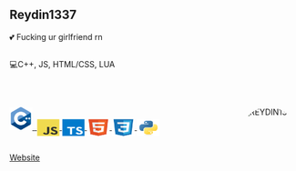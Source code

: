 ## Reydin1337

💕 Fucking ur girlfriend rn
##
💻C++, JS, HTML/CSS, LUA
##

<div style="display: inline_block"><br>
<p align="left"> <a href="https://www.w3schools.com/cpp/" target="_blank"> <img src="https://raw.githubusercontent.com/devicons/devicon/master/icons/cplusplus/cplusplus-original.svg" alt="cplusplus" width="40" height="40"/> </a> <a href="https://developer.mozilla.org/en-US/docs/Web/JavaScript" target="_blank"> <img> 
  <img align="center" alt="REYDIN1337" height="30" width="40" src="https://raw.githubusercontent.com/devicons/devicon/master/icons/javascript/javascript-original.svg">
  <img align="center" alt="REYDIN1337" height="30" width="40" src="https://raw.githubusercontent.com/devicons/devicon/master/icons/typescript/typescript-plain.svg">
  <img align="center" alt="REYDIN1337" height="30" width="40" src="https://raw.githubusercontent.com/devicons/devicon/master/icons/html5/html5-original.svg">
  <img align="center" alt="REYDIN1337" height="30" width="40" src="https://raw.githubusercontent.com/devicons/devicon/master/icons/css3/css3-original.svg">
  <img align="center" alt="REYDIN1337" height="30" width="40" src="https://raw.githubusercontent.com/devicons/devicon/master/icons/python/python-original.svg">
  <img align="right" alt="REYDIN1337" height="150" style="border-radius:50px;" src="https://media.discordapp.net/attachments/699808662109028362/1173347991470481559/IMG_0425.jpg">
</div>
  
  ##
 
<div> 
  
  [Website ](https://silentcheats.xyz) 
  
</div>
